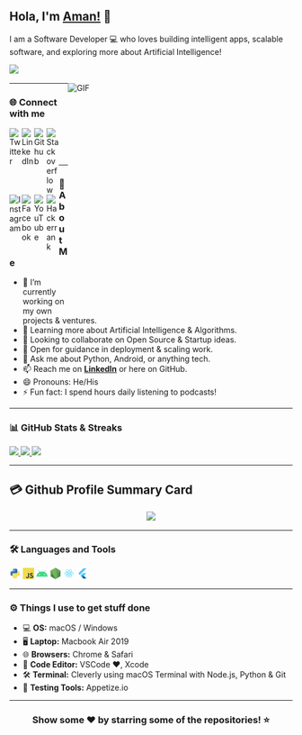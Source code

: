 ## Hola, I'm [Aman!](https://github.com/aman9113) 👋  
I am a Software Developer 💻 who loves building intelligent apps, scalable software, and exploring more about Artificial Intelligence!  

<p align="left">
<a href="https://github.com/antonkomarev/github-profile-views-counter">
    <img src="https://komarev.com/ghpvc/?username=aman9113&style=for-the-badge">
</a>
</p>

<img align="right" alt="GIF" src="https://user-images.githubusercontent.com/74038190/229223263-cf2e4b07-2615-4f87-9c38-e37600f8381a.gif" width="400" height="400" />

---

### 🌐 Connect with me
<a href="https://twitter.com/"><img align="left" alt="Twitter" width="22px" src="https://cdn.jsdelivr.net/npm/simple-icons@v3/icons/twitter.svg" /></a>
<a href="https://www.linkedin.com/in/aman9113/"><img align="left" alt="LinkedIn" width="22px" src="https://cdn.jsdelivr.net/npm/simple-icons@v3/icons/linkedin.svg" /></a>
<a href="https://github.com/aman9113"><img align="left" alt="Github" width="22px" src="https://cdn.jsdelivr.net/npm/simple-icons@v3/icons/github.svg" /></a>
<a href="https://stackoverflow.com/"><img align="left" alt="Stackoverflow" width="22px" src="https://cdn.jsdelivr.net/npm/simple-icons@v3/icons/stackoverflow.svg" /></a>
<a href="https://www.instagram.com/"><img align="left" alt="Instagram" width="22px" src="https://cdn.jsdelivr.net/npm/simple-icons@v3/icons/instagram.svg" /></a>
<a href="https://www.facebook.com/"><img align="left" alt="Facebook" width="22px" src="https://cdn.jsdelivr.net/npm/simple-icons@v3/icons/facebook.svg" /></a>
<a href="https://www.youtube.com/"><img align="left" alt="YouTube" width="22px" src="https://cdn.jsdelivr.net/npm/simple-icons@v3/icons/youtube.svg" /></a>
<a href="https://www.hackerrank.com/"><img align="left" alt="Hackerrank" width="22px" src="https://cdn.jsdelivr.net/npm/simple-icons@v3/icons/hackerrank.svg" /></a>  
<br/>
<br/>

---

### 🚀 About Me  
- 🔭 I’m currently working on my own projects & ventures.  
- 🌱 Learning more about Artificial Intelligence & Algorithms.  
- 👯 Looking to collaborate on Open Source & Startup ideas.  
- 🤔 Open for guidance in deployment & scaling work.  
- 💬 Ask me about Python, Android, or anything tech.  
- 📫 Reach me on **[LinkedIn](https://www.linkedin.com/in/aman9113/)** or here on GitHub.  
- 😄 Pronouns: He/His    
- ⚡ Fun fact: I spend hours daily listening to podcasts!  

---

### 📊 GitHub Stats & Streaks  

<a href="https://github.com/aman9113">
<img height="160em" src="https://github-readme-stats.vercel.app/api?username=aman9113&show_icons=true&theme=algolia&include_all_commits=true&count_private=true"/>
<img height="160em" src="https://github-readme-stats-eight-theta.vercel.app/api/top-langs/?username=aman9113&layout=compact&langs_count=6&theme=algolia"/>
<img height="160em" src="https://github-readme-streak-stats.herokuapp.com/?user=aman9113&theme=algolia"/>
</a>  

---

## 💳 Github Profile Summary Card  
<p align="center">
  <img src="https://github-profile-summary-cards.vercel.app/api/cards/profile-details?username=aman9113&theme=vue"/>
</p>

---

### 🛠️ Languages and Tools  
<code><img height="20" src="https://raw.githubusercontent.com/github/explore/master/topics/python/python.png"></code>
<code><img height="20" src="https://raw.githubusercontent.com/github/explore/master/topics/javascript/javascript.png"></code>
<code><img height="20" src="https://raw.githubusercontent.com/github/explore/master/topics/android/android.png"></code>
<code><img height="20" src="https://raw.githubusercontent.com/github/explore/master/topics/nodejs/nodejs.png"></code>
<code><img height="20" src="https://raw.githubusercontent.com/github/explore/master/topics/react/react.png"></code>
<code><img height="20" src="https://raw.githubusercontent.com/github/explore/master/topics/flutter/flutter.png"></code>  

---

### ⚙️ Things I use to get stuff done
- 💻 **OS:** macOS / Windows  
- 🖥️ **Laptop:** Macbook Air 2019  
- 🌐 **Browsers:** Chrome & Safari  
- 📝 **Code Editor:** VSCode ❤, Xcode  
- 🛠 **Terminal:** Cleverly using macOS Terminal with Node.js, Python & Git  
- 📱 **Testing Tools:** Appetize.io  

---

<div align="center">

### Show some ❤️ by starring some of the repositories! ⭐

</div>
